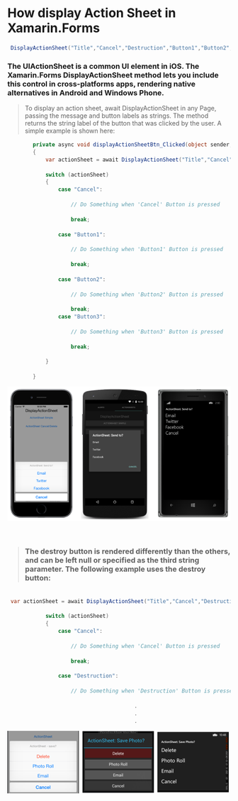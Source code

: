 # How display Action Sheet in Xamarin.Forms

``` cs
 DisplayActionSheet("Title","Cancel","Destruction","Button1","Button2","Button3",...);
```

### The UIActionSheet is a common UI element in iOS. The Xamarin.Forms DisplayActionSheet method lets you include this control in cross-platforms apps, rendering native alternatives in Android and Windows Phone.

>To display an action sheet, await DisplayActionSheet in any Page, passing the message and button labels as strings. The method returns the string label of the button that was clicked by the user. A simple example is shown here:

``` cs
        private async void displayActionSheetBtn_Clicked(object sender, EventArgs e)
        {
            var actionSheet = await DisplayActionSheet("Title","Cancel", null, "Button1","Button2","Button3");

            switch (actionSheet)
            {
                case "Cancel":
                
                    // Do Something when 'Cancel' Button is pressed
                
                    break;

                case "Button1":

                    // Do Something when 'Button1' Button is pressed

                    break;

                case "Button2":

                    // Do Something when 'Button2' Button is pressed

                    break;
                case "Button3":

                    // Do Something when 'Button3' Button is pressed

                    break;

            }
            
        }

```
<img src="actionsheet.png"/>


<br/>
<br/>
<br/>

>### The destroy button is rendered differently than the others, and can be left null or specified as the third string parameter. The following example uses the destroy button:

``` cs

 var actionSheet = await DisplayActionSheet("Title","Cancel","Destruction","Button1","Button2","Button3");

            switch (actionSheet)
            {
                case "Cancel":
                
                    // Do Something when 'Cancel' Button is pressed
                
                    break;

                case "Destruction":

                    // Do Something when 'Destruction' Button is pressed

                                        .
                                        .
                                        .                    

```

<img src="actionsheet2.png"/>
